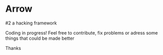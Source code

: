 # Arrow
#2 a hacking framework


Coding in progress!
Feel free to contribute, fix problems or adress some things that could be made better

Thanks
